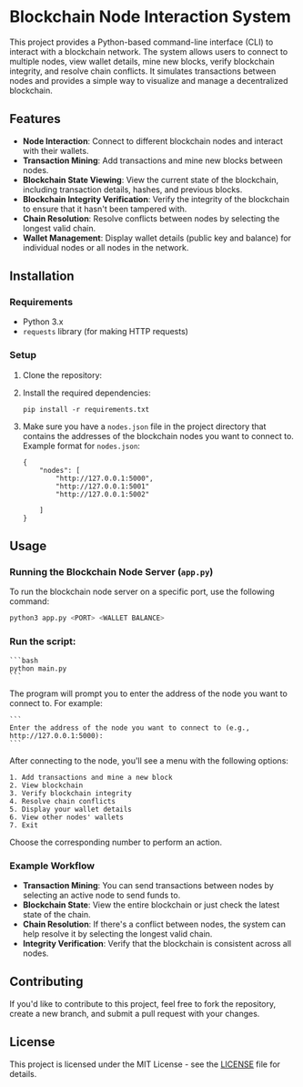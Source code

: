 # Blockchain Node Interaction System

This project provides a Python-based command-line interface (CLI) to interact with a blockchain network. The system allows users to connect to multiple nodes, view wallet details, mine new blocks, verify blockchain integrity, and resolve chain conflicts. It simulates transactions between nodes and provides a simple way to visualize and manage a decentralized blockchain.

## Features

- **Node Interaction**: Connect to different blockchain nodes and interact with their wallets.
- **Transaction Mining**: Add transactions and mine new blocks between nodes.
- **Blockchain State Viewing**: View the current state of the blockchain, including transaction details, hashes, and previous blocks.
- **Blockchain Integrity Verification**: Verify the integrity of the blockchain to ensure that it hasn't been tampered with.
- **Chain Resolution**: Resolve conflicts between nodes by selecting the longest valid chain.
- **Wallet Management**: Display wallet details (public key and balance) for individual nodes or all nodes in the network.

## Installation

### Requirements

- Python 3.x
- `requests` library (for making HTTP requests)

### Setup

1. Clone the repository:


2. Install the required dependencies:

    ```
    pip install -r requirements.txt
    ```

3. Make sure you have a `nodes.json` file in the project directory that contains the addresses of the blockchain nodes you want to connect to. Example format for `nodes.json`:

    ```
    {
        "nodes": [
            "http://127.0.0.1:5000",
            "http://127.0.0.1:5001"
            "http://127.0.0.1:5002"

        ]
    }
    ```

## Usage

### Running the Blockchain Node Server (`app.py`)

To run the blockchain node server on a specific port, use the following command:

```bash
python3 app.py <PORT> <WALLET BALANCE>
```

### Run the script:

    ```bash
    python main.py
    ```
The program will prompt you to enter the address of the node you want to connect to. For example:

    ```
    Enter the address of the node you want to connect to (e.g., http://127.0.0.1:5000):
    ```

After connecting to the node, you'll see a menu with the following options:

    1. Add transactions and mine a new block
    2. View blockchain
    3. Verify blockchain integrity
    4. Resolve chain conflicts
    5. Display your wallet details
    6. View other nodes' wallets
    7. Exit

Choose the corresponding number to perform an action.

### Example Workflow

- **Transaction Mining**: You can send transactions between nodes by selecting an active node to send funds to.
- **Blockchain State**: View the entire blockchain or just check the latest state of the chain.
- **Chain Resolution**: If there's a conflict between nodes, the system can help resolve it by selecting the longest valid chain.
- **Integrity Verification**: Verify that the blockchain is consistent across all nodes.

## Contributing

If you'd like to contribute to this project, feel free to fork the repository, create a new branch, and submit a pull request with your changes.

## License

This project is licensed under the MIT License - see the [LICENSE](LICENSE) file for details.
